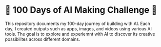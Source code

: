 # 🚀 100 Days of AI Making Challenge 🚀

This repository documents my 100-day journey of building with AI. 
Each day, I created outputs such as apps, images, and videos using various AI tools. The goal is to explore and experiemnt with AI to discover its creative possibilites across different domains.
